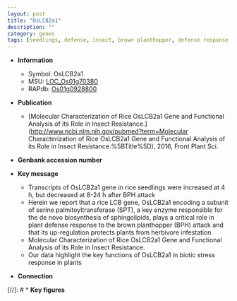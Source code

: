 ```yaml
---
layout: post
title: "OsLCB2a1"
description: ""
category: genes
tags: [seedlings, defense, insect, brown planthopper, defense response, stress, biotic stress, stress response]
---
```


* **Information**  
    + Symbol: OsLCB2a1  
    + MSU: [LOC_Os01g70380](http://rice.uga.edu/cgi-bin/ORF_infopage.cgi?orf=LOC_Os01g70380)  
    + RAPdb: [Os01g0928800](http://rapdb.dna.affrc.go.jp/viewer/gbrowse_details/irgsp1?name=Os01g0928800)  

* **Publication**  
    + [Molecular Characterization of Rice OsLCB2a1 Gene and Functional Analysis of its Role in Insect Resistance.](http://www.ncbi.nlm.nih.gov/pubmed?term=Molecular Characterization of Rice OsLCB2a1 Gene and Functional Analysis of its Role in Insect Resistance.%5BTitle%5D), 2016, Front Plant Sci.

* **Genbank accession number**  

* **Key message**  
    + Transcripts of OsLCB2a1 gene in rice seedlings were increased at 4 h, but decreased at 8-24 h after BPH attack
    + Herein we report that a rice LCB gene, OsLCB2a1 encoding a subunit of serine palmitoyltransferase (SPT), a key enzyme responsible for the de novo biosynthesis of sphingolipids, plays a critical role in plant defense response to the brown planthopper (BPH) attack and that its up-regulation protects plants from herbivore infestation
    + Molecular Characterization of Rice OsLCB2a1 Gene and Functional Analysis of its Role in Insect Resistance.
    + Our data highlight the key functions of OsLCB2a1 in biotic stress response in plants

* **Connection**  

[//]: # * **Key figures**  


